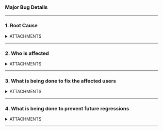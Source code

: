 ### Major Bug Details
<!------------------------------------------------------------------------------------------------------------------------------------------------------>
---
### 1. Root Cause
<!-- 
What is the technical root cause
Or if not code related, what is the process failure + some technical details 
-->
<!-- ANSWER -->



  
  
<!-- END ANSWER -->
<details><summary>ATTACHMENTS</summary>
<!-- INCLUDE IMAGES HERE -->

  
  
<!--  END IMAGES/ATTACHMENTS  -->
</details>

<!------------------------------------------------------------------------------------------------------------------------------------------------------>
---
### 2. Who is affected
<!-- 
A list of users affected - SQL query, or logs, or some other metric that makes this possible
If not possible to detect users, share best effort estimates and the process used to determine it, and consider ability to observe as part of Question 4.
 -->
<!-- ANSWER -->
  
  
  
  
  
<!-- END ANSWER -->
<details><summary>ATTACHMENTS</summary>
<!-- INCLUDE IMAGES/ATTACHMENTS HERE -->


<!--  END IMAGES/ATTACHMENTS  -->
</details>

<!------------------------------------------------------------------------------------------------------------------------------------------------------>
---
### 3. What is being done to fix the affected users
<!-- 
Plan of action for the fix
Even if it is a quick code fix, provide some context to the change.
You can include pieces from the Pull Request description.
 -->
<!-- ANSWER -->





<!-- END ANSWER -->
<details><summary>ATTACHMENTS</summary>
<!-- INCLUDE IMAGES/ATTACHMENTS HERE -->

  
  
<!--  END IMAGES/ATTACHMENTS  -->
</details>

<!------------------------------------------------------------------------------------------------------------------------------------------------------>
---
### 4. What is being done to prevent future regressions
<!-- 
Include things like: logging, metrics, automated test cases, or regular manual QAing if it’s hard to automate (but the ultimate goal should be to automate)
Create tasks and assign priorities, working with Product/Business
 -->
<!-- ANSWER -->
  
  
  
  
  
<!-- END ANSWER -->
<details><summary>ATTACHMENTS</summary>
<!-- INCLUDE IMAGES/ATTACHMENTS HERE -->

  
  
<!--  END IMAGES/ATTACHMENTS  -->
</details>

---

<!------------------------------------------------------------------------------------------------------------------------------------------------------>

<!-- MARKDOWN QUICKREFERENCE BELOW -->

<!-- markdown cheatsheet -> https://www.markdownguide.org/cheat-sheet/#basic-syntax -->
<!-- 
Markdown QuickReference:
headers:
# this is a h1
## this is an h2, add more '#' for h3-h6

image:
![alt text](image.jpg) 

link:
[title](https://www.example.com)

codeblock:
```js <-can include most filetypes here to format this code block accordingly

code goes here

```

horizontal line:
---

table:
| Syntax | Description |
| ----------- | ----------- |
| Header | Title |
| Paragraph | Text | 

Diagrams:
flowchart
```mermaid(remove space between '-' and '>'
flowchart TD
    A[Christmas] -- >|Get money| B(Go shopping)
    B -- > C{Let me think}
    C -- >|One| D[Laptop]
    C -- >|Two| E[iPhone]
    C -- >|Three| F[fa:fa-car Car]
```
view more diagram examples here
https://mermaid.live/edit#pako:eNpVjstqw0AMRX9FaNVC_ANeFBq7zSbQQrPzeCFsOTOk80CWCcH2v3dcb1qthM654s7YxZ6xxOE73jtLonCpTYA8r01lxY3qaWyhKF6WEyv4GPixwPHpFGG0MSUXrs-7f9wkqObzpjGodeG27qj6zX8EXqBuzpQ0pvYvudzjAm-N-7T5_X9ihXPqvRmoHKjoSKAiafGAnsWT63P1eQsYVMueDZZ57UluBk1Ys0eTxq9H6LBUmfiAU-pJuXZ0FfL7cf0BtrdUXg

-->
